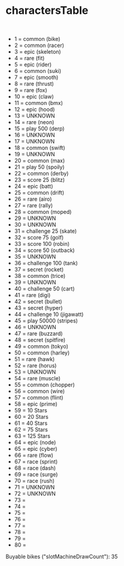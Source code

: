 # charactersTable
<br>
<p>

- 1  = common (bike)
- 2  = common (racer)
- 3  = epic (skeleton)
- 4  = rare (fit)
- 5  = epic (rider)
- 6  = common (suki)
- 7  = epic (smooth)
- 8  = rare (thrust)
- 9  = rare (fox)
- 10 = epic (claw)
- 11 = common (bmx)
- 12 = epic (hood)
- 13 = UNKNOWN
- 14 = rare (neon)
- 15 = play 500 (derp)
- 16 = UNKNOWN
- 17 = UNKNOWN
- 18 = common (swift)
- 19 = UNKNOWN
- 20 = common (max)
- 21 = play 50 (spoily)
- 22 = common (derby)
- 23 = score 25 (blitz)
- 24 = epic (batt)
- 25 = common (drift)
- 26 = rare (airo)
- 27 = rare (rally)
- 28 = common (moped)
- 29 = UNKNOWN
- 30 = UNKNOWN
- 31 = challenge 25 (skate)
- 32 = score 75 (golf)
- 33 = score 100 (robin)
- 34 = score 50 (outback)
- 35 = UNKNOWN
- 36 = challenge 100 (tank)
- 37 = secret (rocket)
- 38 = common (trice)
- 39 = UNKNOWN
- 40 = challenge 50 (cart)
- 41 = rare (digi)
- 42 = secret (bullet)
- 43 = secret (hyper)
- 44 = challenge 10 (jigawatt)
- 45 = play 50000 (stripes)
- 46 = UNKNOWN
- 47 = rare (buzzard)
- 48 = secret (spitfire)
- 49 = common (tokyo)
- 50 = common (harley)
- 51 = rare (hawk)
- 52 = rare (horus)
- 53 = UNKNOWN
- 54 = rare (muscle)
- 55 = common (chopper)
- 56 = common (wire)
- 57 = common (flint)
- 58 = epic (prime)
- 59 = 10 Stars
- 60 = 20 Stars
- 61 = 40 Stars
- 62 = 75 Stars
- 63 = 125 Stars
- 64 = epic (node)
- 65 = epic (cyber)
- 66 = rare (flow)
- 67 = race (sprint)
- 68 = race (dash)
- 69 = race (surge)
- 70 = race (rush)
- 71 = UNKNOWN
- 72 = UNKNOWN
- 73 = 
- 74 = 
- 75 = 
- 76 = 
- 77 = 
- 78 = 
- 79 = 
- 80 = 
</p>

Buyable bikes ("slotMachineDrawCount"): 35